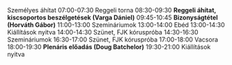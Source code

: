 <tr scope="row">
  <th></th>
  <td>Személyes áhítat</td>
</tr>
<tr>
  <th>07:00-07:30</th>
  <td>Reggeli torna</td>
</tr>
<tr>
  <th>08:30-09:30</th>
  <td><strong>Reggeli áhítat, kiscsoportos beszélgetések (Varga Dániel)</strong></td>
</tr>
<tr>
  <th>09:45-10:45</th>
  <td><strong>Bizonyságtétel (Horváth Gábor)</strong></td>
</tr>
<tr>
  <th>11:00-13:00</th>
  <td>Szemináriumok</td>
</tr>
<tr>
  <th>13:00-14:00</th>
  <td>Ebéd</td>
</tr>
<tr>
  <th>13:00-14:30</th>
  <td>Kiállítások nyitva</td>
</tr>
<tr>
  <th>14:00-14:30</th>
  <td>Szünet, FJK kóruspróba</td>
</tr>
<tr>
  <th>14:30-16:30</th>
  <td>Szemináriumok</td>
</tr>
<tr>
  <th>16:30-17:00</th>
  <td>Szünet, FJK kóruspróba</td>
</tr>
<tr>
  <th>17:00-18:00</th>
  <td>Vacsora</td>
</tr>
<tr>
  <th>18:00-19:30</th>
  <td><strong>Plenáris előadás (Doug Batchelor)</strong></td>
</tr>
<tr>
  <th>19:30-21:00</th>
  <td>Kiállítások nyitva</td>
</tr>
